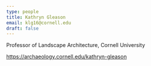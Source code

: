 ```yaml
---
type: people
title: Kathryn Gleason
email: klg16@cornell.edu
draft: false
---
```


Professor of Landscape Architecture, Cornell University

https://archaeology.cornell.edu/kathryn-gleason